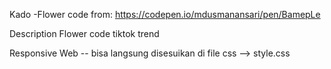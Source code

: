 Kado
-Flower code from: https://codepen.io/mdusmanansari/pen/BamepLe

Description
Flower code tiktok trend

Responsive Web -- bisa langsung disesuikan di file css --> style.css
